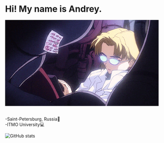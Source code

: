 <div>
<h1>Hi! My name is Andrey.</h1>
<img src="readme/coding.webp" height="281" width="500">
<p><br>-Saint-Petersburg, Russia🏢<br>-ITMO University💻</p>
</div>

![GitHub stats](https://github-readme-stats.vercel.app/api?username=Psychosocial6&theme=tokyonight&show_icons=true)



